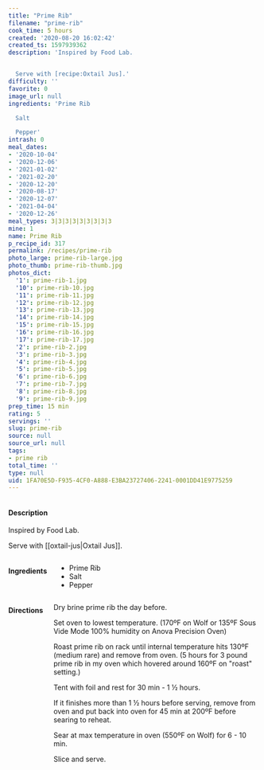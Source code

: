 ```yaml
---
title: "Prime Rib"
filename: "prime-rib"
cook_time: 5 hours
created: '2020-08-20 16:02:42'
created_ts: 1597939362
description: 'Inspired by Food Lab.


  Serve with [recipe:Oxtail Jus].'
difficulty: ''
favorite: 0
image_url: null
ingredients: 'Prime Rib

  Salt

  Pepper'
intrash: 0
meal_dates:
- '2020-10-04'
- '2020-12-06'
- '2021-01-02'
- '2021-02-20'
- '2020-12-20'
- '2020-08-17'
- '2020-12-07'
- '2021-04-04'
- '2020-12-26'
meal_types: 3|3|3|3|3|3|3|3|3
mine: 1
name: Prime Rib
p_recipe_id: 317
permalink: /recipes/prime-rib
photo_large: prime-rib-large.jpg
photo_thumb: prime-rib-thumb.jpg
photos_dict:
  '1': prime-rib-1.jpg
  '10': prime-rib-10.jpg
  '11': prime-rib-11.jpg
  '12': prime-rib-12.jpg
  '13': prime-rib-13.jpg
  '14': prime-rib-14.jpg
  '15': prime-rib-15.jpg
  '16': prime-rib-16.jpg
  '17': prime-rib-17.jpg
  '2': prime-rib-2.jpg
  '3': prime-rib-3.jpg
  '4': prime-rib-4.jpg
  '5': prime-rib-5.jpg
  '6': prime-rib-6.jpg
  '7': prime-rib-7.jpg
  '8': prime-rib-8.jpg
  '9': prime-rib-9.jpg
prep_time: 15 min
rating: 5
servings: ''
slug: prime-rib
source: null
source_url: null
tags:
- prime rib
total_time: ''
type: null
uid: 1FA70E5D-F935-4CF0-A888-E3BA23727406-2241-0001DD41E9775259
---
```

<div class="large-8 medium-7 columns" id="writeup">		<div id="description"><h4>Description</h4>
<div class="box box-description content"><p>Inspired by Food Lab.</p>
<p>Serve with [[oxtail-jus|Oxtail Jus]].</p>
</div></div>	</div><!-- #writeup -->
</div><!-- #row-one -->
<div class="row" id="row-two">	<div class="medium-4 small-5 columns" id="ingredients"><h4>Ingredients</h4><div class="box box-ingredients content"><ul>
<li>Prime Rib</li>
<li>Salt</li>
<li>Pepper</li>
</ul>
</div>	</div>	<div class="medium-6 small-7 columns" id="directions"><h4>Directions</h4><div class="box box-directions content"><p>Dry brine prime rib the day before.</p>
<p>Set oven to lowest temperature. (170ºF on Wolf or 135ºF Sous Vide Mode 100% humidity on Anova Precision Oven)</p>
<p>Roast prime rib on rack until internal temperature hits 130ºF (medium rare) and remove from oven. (5 hours for 3 pound prime rib in my oven which hovered around 160ºF on &quot;roast&quot; setting.)</p>
<p>Tent with foil and rest for 30 min - 1 ½ hours.</p>
<p>If it finishes more than 1 ½ hours before serving, remove from oven and put back into oven for 45 min at 200ºF before searing to reheat.</p>
<p>Sear at max temperature in oven (550ºF on Wolf) for 6 - 10 min.</p>
<p>Slice and serve.</p>
</div>	</div>